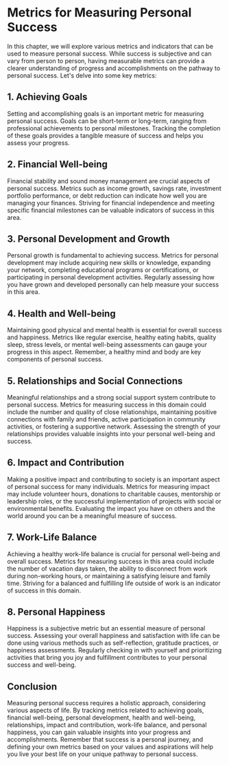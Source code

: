 # Metrics for Measuring Personal Success

In this chapter, we will explore various metrics and indicators that can be used to measure personal success. While success is subjective and can vary from person to person, having measurable metrics can provide a clearer understanding of progress and accomplishments on the pathway to personal success. Let's delve into some key metrics:

## 1\. Achieving Goals

Setting and accomplishing goals is an important metric for measuring personal success. Goals can be short-term or long-term, ranging from professional achievements to personal milestones. Tracking the completion of these goals provides a tangible measure of success and helps you assess your progress.

## 2\. Financial Well-being

Financial stability and sound money management are crucial aspects of personal success. Metrics such as income growth, savings rate, investment portfolio performance, or debt reduction can indicate how well you are managing your finances. Striving for financial independence and meeting specific financial milestones can be valuable indicators of success in this area.

## 3\. Personal Development and Growth

Personal growth is fundamental to achieving success. Metrics for personal development may include acquiring new skills or knowledge, expanding your network, completing educational programs or certifications, or participating in personal development activities. Regularly assessing how you have grown and developed personally can help measure your success in this area.

## 4\. Health and Well-being

Maintaining good physical and mental health is essential for overall success and happiness. Metrics like regular exercise, healthy eating habits, quality sleep, stress levels, or mental well-being assessments can gauge your progress in this aspect. Remember, a healthy mind and body are key components of personal success.

## 5\. Relationships and Social Connections

Meaningful relationships and a strong social support system contribute to personal success. Metrics for measuring success in this domain could include the number and quality of close relationships, maintaining positive connections with family and friends, active participation in community activities, or fostering a supportive network. Assessing the strength of your relationships provides valuable insights into your personal well-being and success.

## 6\. Impact and Contribution

Making a positive impact and contributing to society is an important aspect of personal success for many individuals. Metrics for measuring impact may include volunteer hours, donations to charitable causes, mentorship or leadership roles, or the successful implementation of projects with social or environmental benefits. Evaluating the impact you have on others and the world around you can be a meaningful measure of success.

## 7\. Work-Life Balance

Achieving a healthy work-life balance is crucial for personal well-being and overall success. Metrics for measuring success in this area could include the number of vacation days taken, the ability to disconnect from work during non-working hours, or maintaining a satisfying leisure and family time. Striving for a balanced and fulfilling life outside of work is an indicator of success in this domain.

## 8\. Personal Happiness

Happiness is a subjective metric but an essential measure of personal success. Assessing your overall happiness and satisfaction with life can be done using various methods such as self-reflection, gratitude practices, or happiness assessments. Regularly checking in with yourself and prioritizing activities that bring you joy and fulfillment contributes to your personal success and well-being.

## Conclusion

Measuring personal success requires a holistic approach, considering various aspects of life. By tracking metrics related to achieving goals, financial well-being, personal development, health and well-being, relationships, impact and contribution, work-life balance, and personal happiness, you can gain valuable insights into your progress and accomplishments. Remember that success is a personal journey, and defining your own metrics based on your values and aspirations will help you live your best life on your unique pathway to personal success.
